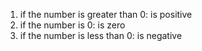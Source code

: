 1. if the number is greater than 0: is positive
2. if the number is 0: is zero
3. if the number is less than 0: is negative
